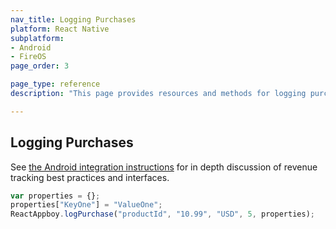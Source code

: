 ```yaml
---
nav_title: Logging Purchases
platform: React Native
subplatform: 
- Android
- FireOS
page_order: 3

page_type: reference
description: "This page provides resources and methods for logging purchases for your Android or FireOS app running React Native."

---
```


## Logging Purchases

See [the Android integration instructions][1] for in depth discussion of revenue tracking best practices and interfaces.

```javascript
var properties = {};
properties["KeyOne"] = "ValueOne";
ReactAppboy.logPurchase("productId", "10.99", "USD", 5, properties);
```

[1]: {{site.baseurl}}/developer_guide/platform_integration_guides/android/analytics/logging_purchases/#logging-purchases
